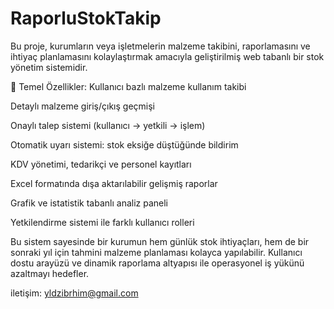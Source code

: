 # RaporluStokTakip

Bu proje, kurumların veya işletmelerin malzeme takibini, raporlamasını ve ihtiyaç planlamasını kolaylaştırmak amacıyla geliştirilmiş web tabanlı bir stok yönetim sistemidir.

🎯 Temel Özellikler:
Kullanıcı bazlı malzeme kullanım takibi

Detaylı malzeme giriş/çıkış geçmişi

Onaylı talep sistemi (kullanıcı → yetkili → işlem)

Otomatik uyarı sistemi: stok eksiğe düştüğünde bildirim

KDV yönetimi, tedarikçi ve personel kayıtları

Excel formatında dışa aktarılabilir gelişmiş raporlar

Grafik ve istatistik tabanlı analiz paneli

Yetkilendirme sistemi ile farklı kullanıcı rolleri

Bu sistem sayesinde bir kurumun hem günlük stok ihtiyaçları, hem de bir sonraki yıl için tahmini malzeme planlaması kolayca yapılabilir. Kullanıcı dostu arayüzü ve dinamik raporlama altyapısı ile operasyonel iş yükünü azaltmayı hedefler.

iletişim: yldzibrhim@gmail.com
